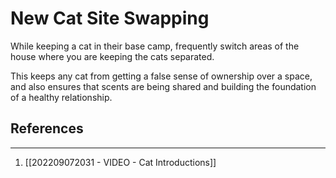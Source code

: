 # New Cat Site Swapping

While keeping a cat in their base camp, frequently switch areas of the house where you are keeping the cats separated. 

This keeps any cat from getting a false sense of ownership over a space, and also ensures that scents are being shared and building the foundation of a healthy relationship.

## References
---
1. [[202209072031 - VIDEO - Cat Introductions]]